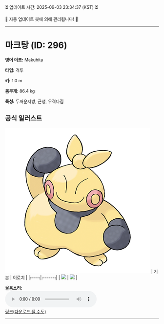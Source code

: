 
⏳ 업데이트 시간: 2025-09-03 23:34:37 (KST) ⏳

🤖 자동 업데이트 봇에 의해 관리됩니다! 🤖

---

# 마크탕 (ID: 296)
**영어 이름:** Makuhita

**타입:** 격투

**키:** 1.0 m

**몸무게:** 86.4 kg

**특성:** 두꺼운지방, 근성, 우격다짐

## 공식 일러스트
![](https://raw.githubusercontent.com/PokeAPI/sprites/master/sprites/pokemon/other/official-artwork/296.png)
| 기본 | 이로치 |
|:----:|:------:|
| <img src="http://play.pokemonshowdown.com/sprites/ani/makuhita.gif" width="200"> | <img src="http://play.pokemonshowdown.com/sprites/ani-shiny/makuhita.gif" width="200"> |

**울음소리:**<br><audio controls src="https://raw.githubusercontent.com/PokeAPI/cries/main/cries/pokemon/latest/296.ogg"></audio><br> [링크(다운로드 될 수도)](https://raw.githubusercontent.com/PokeAPI/cries/main/cries/pokemon/latest/296.ogg)


---
